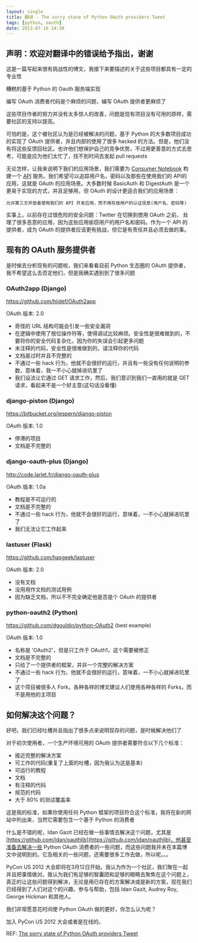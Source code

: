 ```yaml
---
layout: single
title: 翻译 - The sorry state of Python OAuth providers Tweet
tags: [python, oauth]
date: 2013-07-16 14:30
---
```


## 声明：欢迎对翻译中的错误给予指出，谢谢

这是一篇写起来很有挑战性的博文，我接下来要描述的关于这些项目都具有一定的专业性

糟糕的基于 Python 的 Oauth 服务端实现

编写 OAuth 消费者代码是个麻烦的问题，编写 OAuth 提供者更麻烦了

这些项目作者的努力并没有太多惊人的改善，问题是现有项目没有可用的原样，需要社区的支持以提高。

可怕的是，这个被社区认为是已经被解决的问题，基于 Python 的大多数项目成功的实现了 OAuth 提供者，并且内部的使用了很多 hacked 的方法。但是，他们没有将这些反馈回社区。也许他们想保护自己的竞争优势，不过用更善意的方式去思考，可能是应为他们太忙了，找不到时间去发起 pull requests

无论怎样，让我来说明下我们的应用场景，我们需要为 [Consumer Notebook](http://consumernotebook.com/) 构建一个 [API](http://api.consumernotebook.com/) 服务。我们希望可以追踪用户名，密码以及那些在使用我们的 API的应用，这就是 OAuth 的应用场景。大多数时候 BasicAuth 和 DigestAuth 是一个更易于实现的方式，并且足够用，但 OAuth 的设计更适合我们的应用场景：

	允许第三方开放者使用我们的 API 开发应用，而不用存放用户的认证信息(用户名、密码等)

实事上，以前存在过很危险的安全问题：Twitter 在切换到使用 OAuth 之前， 处理了很多恶意的应用，因为这些应用偷窃用户的用户名和密码。作为一个 API 的提供者，成为 OAuth 的提供者应该更有挑战，但它是有责任并且必须去做的事。

## 现有的 OAuth 服务提供者

是时候去分析现有的问题啦，我们来看看目前 Python 生态圈的 OAuth 提供者，我不希望这么去否定他们，但是我确实遇到到了很多问题

### OAuth2app (Django)

https://github.com/hiidef/OAuth2app

OAuth 版本: 2.0

* 奇怪的 URL 结构可能会引发一些安全漏洞
* 在逻辑中使用了按位操作符等，使得调试比较麻烦。安全性是很难做到的，不要将你的安全代码复杂化，因为你的失误会引起更多问题
* 未注释的代码，安全性是很难做到的，请注释你的代码
* 文档是过时并且不完整的
* 不通过一些 hack 行为，他就不会很好的运行，并且有一些没有任何说明的参数，意味着，我一不小心就掉进坑里了
* 我们设法让它通过 GET 请求工作，然后，我们意识到我们一直用的就是 GET 请求，看起来不是一个好主意(这句话没看懂)

### django-piston (Django)

https://bitbucket.org/jespern/django-piston

OAuth 版本: 1.0

* 停滞的项目
* 文档是不完整的

### django-oauth-plus (Django)

http://code.larlet.fr/django-oauth-plus

OAuth 版本: 1.0a

* 教程是不可运行的
* 文档是不完整的
* 不通过一些 hack 行为，他就不会很好的运行，意味着，一不小心就掉进坑里了
* 我们无法让它工作起来

### lastuser (Flask)

https://github.com/hasgeek/lastuser

OAuth 版本: 2.0

* 没有文档
* 没用用作文档的测试用例
* 因为缺乏文档，所以不不完全确定他是否是个 OAuth 的提供者

### python-oauth2 (Python)

https://github.com/dgouldin/python-OAuth2 (best example)

OAuth 版本: 1.0

* 名称是 'OAuth2'，但是只工作于 OAuth1，这个需要被修正
* 文档是不完整的
* 只给了一个提供者的框架，并非一个完整的解决方案
* 不通过一些 hack 行为，他就不会很好的运行，意味着，一不小心就掉进坑里了
* 这个项目被很多人 Fork，各种各样的博文建议人们使用各种各样的 Forks，而不是用他的主项目

## 如何解决这个问题？

好吧，我们已经吐槽并且指出了很多点来说明现存的问题，是时候解决他们了

对于初次使用者，一个生产环境可用的 OAuth 提供者需要符合以下几个标准：

* 接近完整的解决方案
* 可工作的代码(重复了上面的吐槽，因为我认为这是基本)
* 可运行的教程
* 文档
* 有注释的代码
* 规范的代码
* 大于 80% 的测试覆盖率

这是我的标准，如果你使用任何 Python 框架的项目符合这个标准，我将在新的网站中列出来，当然它需要包含一个基于 Python 的消费者

什么是不错的呢，Idan Gazit 已经在做一些事情去解决这个问题，尤其是 [https://github.com/idan/oauthlib](https://github.com/idan/oauthlib)，他甚至准备去解决一些 Python OAuth 消费者的一些问题，而这些问题我并未在本篇博文中说明到的。它及相关的一些问题，还需要很多工作去做，所以呢。。。

PyCon US 2012 大会即将在3月12日开始，我认为作为一个社区，我们聚在一起并且把事情做对。我认为我们有足够的智囊团和足够的眼睛去聚焦在这个问题上，真正的让这些问题得到解决，无论是用已存在的方案解决或是新的方案，现在我们已经得到了人们对这个的兴趣，参与与帮助，包括 Idan Gazit, Audrey Roy, George Hickman 和其他人。

我们非常愿意花时间使 Python OAuth 做的更好，你怎么认为呢？ 

加入 PyCon US 2012 大会或者是在线的。

REF: [The sorry state of Python OAuth providers Tweet](http://pydanny.com/the-sorry-state-of-python-oauth-providers.html)